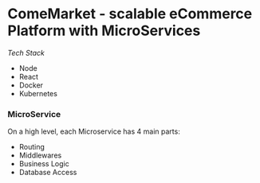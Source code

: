 # ComeMarket - scalable eCommerce Platform with MicroServices

_Tech Stack_
- Node
- React
- Docker
- Kubernetes


### MicroService
On a high level, each Microservice has 4 main parts:
- Routing
- Middlewares
- Business Logic
- Database Access


